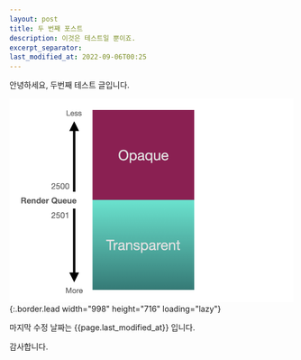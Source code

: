 ```yaml
---
layout: post
title: 두 번째 포스트
description: 이것은 테스트일 뿐이죠.
excerpt_separator: 
last_modified_at: 2022-09-06T00:25
---
```


안녕하세요, 두번째 테스트 글입니다.

![test](/assets/img/blog/test-1.png){:.border.lead width="998" height="716" loading="lazy"}
    
마지막 수정 날짜는  {{page.last_modified_at}}  입니다.  

감사합니다.
